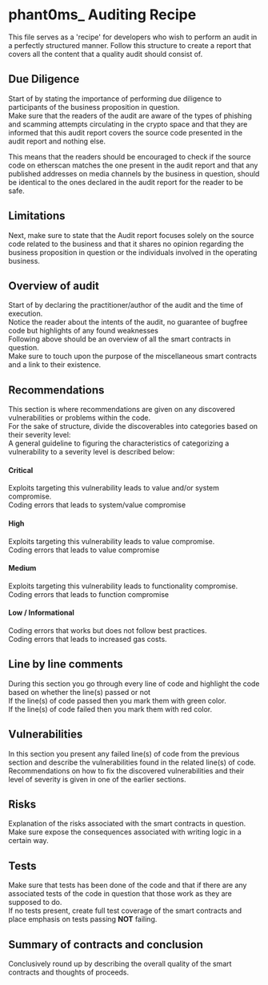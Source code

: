 # phant0ms_ Auditing Recipe

This file serves as a 'recipe' for developers who wish to perform an audit in a perfectly structured manner.
Follow this structure to create a report that covers all the content that a quality audit should consist of.

## Due Diligence

Start of by stating the importance of performing due diligence to participants of the business proposition in question.<br>
Make sure that the readers of the audit are aware of the types of phishing and scamming attempts circulating in the crypto space and that they are informed that this audit report covers the source code presented in the audit report and nothing else. <br>

This means that the readers should be encouraged to check if the source code on etherscan matches the one present in the audit report and that any published addresses on media channels by the business in question, should be identical to the ones declared in the audit report for the reader to be safe.


## Limitations
Next, make sure to state that the Audit report focuses solely on the source code related to the business and that it shares no opinion regarding the business proposition in question or the individuals involved in the operating business. 


## Overview of audit
Start of by declaring the practitioner/author of the audit and the time of execution. <br>
Notice the reader about the intents of the audit, no guarantee of bugfree code but highlights of any found weaknesses <br>
Following above should be an overview of all the smart contracts in question. <br>
Make sure to touch upon the purpose of the miscellaneous smart contracts and a link to their existence. 


## Recommendations
This section is where recommendations are given on any discovered vulnerabilities or problems within the code. <br>
For the sake of structure, divide the discoverables into categories based on their severity level: <br>
A general guideline to figuring the characteristics of categorizing a vulnerability to a severity level is described below: <br>

#### Critical 
Exploits targeting this vulnerability leads to value and/or system compromise. <br>
Coding errors that leads to system/value compromise

#### High
Exploits targeting this vulnerability leads to value compromise. <br>
Coding errors that leads to value compromise

#### Medium
Exploits targeting this vulnerability leads to functionality compromise. <br>
Coding errors that leads to function compromise

#### Low / Informational
Coding errors that works but does not follow best practices. <br>
Coding errors that leads to increased gas costs.


## Line by line comments
During this section you go through every line of code and highlight the code based on whether the line(s) passed or not <br>
If the line(s) of code passed then you mark them with green color. <br>
If the line(s) of code failed then you mark them with red color. 


## Vulnerabilities
In this section you present any failed line(s) of code from the previous section and describe the vulnerabilities found in the related line(s) of code. Recommendations on how to fix the discovered vulnerabilities and their level of severity is given in one of the earlier sections.


## Risks
Explanation of the risks associated with the smart contracts in question. <br>
Make sure expose the consequences associated with writing logic in a certain way.

## Tests
Make sure that tests has been done of the code and that if there are any associated tests of the code in question that those work as they are supposed to do. <br> If no tests present, create full test coverage of the smart contracts and place emphasis on tests passing <b>NOT</b> failing.


## Summary of contracts and conclusion
Conclusively round up by describing the overall quality of the smart contracts and thoughts of proceeds. 
